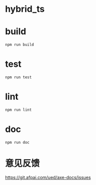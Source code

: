 # hybrid_ts

# build

```
npm run build
```

# test

```
npm run test
```

# lint

```
npm run lint
```

# doc

```
npm run doc
```

# 意见反馈

https://git.afpai.com/ued/axe-docs/issues
